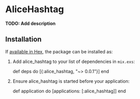 # AliceHashtag

**TODO: Add description**

## Installation

If [available in Hex](https://hex.pm/docs/publish), the package can be installed as:

  1. Add alice_hashtag to your list of dependencies in `mix.exs`:

        def deps do
          [{:alice_hashtag, "~> 0.0.1"}]
        end

  2. Ensure alice_hashtag is started before your application:

        def application do
          [applications: [:alice_hashtag]]
        end

